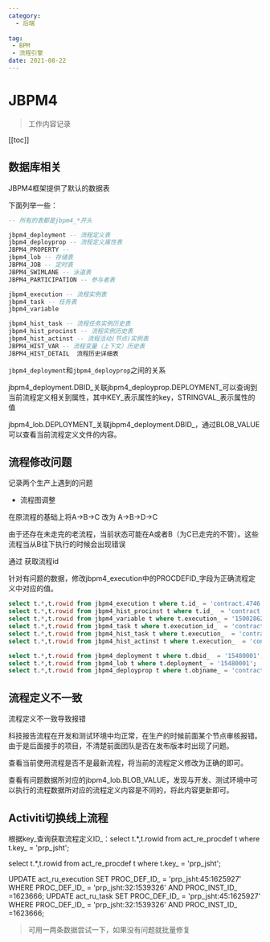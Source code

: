 ```yaml
---
category: 
  - 后端
  
tag:
 - BPM
 - 流程引擎
date: 2021-08-22
---
```

# JBPM4

> 工作内容记录

[[toc]]
## 数据库相关

JBPM4框架提供了默认的数据表

下面列举一些：

~~~ sql
-- 所有的表都是jbpm4_*开头

jbpm4_deployment -- 流程定义表
jbpm4_deployprop -- 流程定义属性表
JBPM4_PROPERTY -- 
jbpm4_lob -- 存储表
JBPM4_JOB -- 定时表
JBPM4_SWIMLANE -- 泳道表
JBPM4_PARTICIPATION -- 参与者表

jbpm4_execution -- 流程实例表
jbpm4_task -- 任务表
jbpm4_variable

jbpm4_hist_task -- 流程任务实例历史表
jbpm4_hist_procinst -- 流程实例历史表
jbpm4_hist_actinst -- 流程活动(节点)实例表
JBPM4_HIST_VAR -- 流程变量（上下文）历史表
JBPM4_HIST_DETAIL  流程历史详细表
~~~

`jbpm4_deployment`和`jbpm4_deployprop`之间的关系

jbpm4_deployment.DBID_关联jbpm4_deployprop.DEPLOYMENT_可以查询到当前流程定义相关到属性，其中KEY_表示属性的key，STRINGVAL_表示属性的值

jbpm4_lob.DEPLOYMENT_关联jbpm4_deployment.DBID_，通过BLOB_VALUE可以查看当前流程定义文件的内容。


## 流程修改问题

记录两个生产上遇到的问题

- 流程图调整

在原流程的基础上将A->B->C 改为 A->B->D->C

由于还存在未走完的老流程，当前状态可能在A或者B（为C已走完的不管）。这些流程当从B往下执行的时候会出现错误

通过 获取流程id

针对有问题的数据，修改jbpm4_execution中的PROCDEFID_字段为正确流程定义中对应的值。

~~~ sql
select t.*,t.rowid from jbpm4_execution t where t.id_ = 'contract.4746';
select t.*,t.rowid from jbpm4_hist_procinst t where t.id_  = 'contract.4746';
select t.*,t.rowid from jbpm4_variable t where t.execution_ = '15002862';
select t.*,t.rowid from jbpm4_task t where t.execution_id_  = 'contract.4746';
select t.*,t.rowid from jbpm4_hist_task t where t.execution_  = 'contract.4746';
select t.*,t.rowid from jbpm4_hist_actinst t where t.execution_  = 'contract.4746';

select t.*,t.rowid from jbpm4_deployment t where t.dbid_  = '15480001';
select t.*,t.rowid from jbpm4_lob t where t.deployment_ = '15480001';
select t.*,t.rowid from jbpm4_deployprop t where t.objname_ = 'contract' and t.key_ ='pdid' and t.stringval_ = 'contract-59' ;
~~~

## 流程定义不一致

流程定义不一致导致报错

科技报告流程在开发和测试环境中均正常，在生产的时候前面某个节点审核报错。由于是后面接手的项目，不清楚前面团队是否在发布版本时出现了问题。

查看当前使用流程是否不是最新流程，将当前的流程定义修改为正确的即可。

查看有问题数据所对应的jbpm4_lob.BLOB_VALUE，发现与开发、测试环境中可以执行的流程数据所对应的流程定义内容是不同的，将此内容更新即可。





## Activiti切换线上流程

根据key_查询获取流程定义ID_：select t.*,t.rowid from act_re_procdef t where t.key_ = 'prp_jsht';

select t.*,t.rowid from act_re_procdef t where t.key_ = 'prp_jsht';

UPDATE act_ru_execution SET PROC_DEF_ID_ = 'prp_jsht:45:1625927' WHERE PROC_DEF_ID_ = 'prp_jsht:32:1539326' AND PROC_INST_ID_ =1623666;
UPDATE act_ru_task SET PROC_DEF_ID_ = 'prp_jsht:45:1625927' WHERE PROC_DEF_ID_ = 'prp_jsht:32:1539326' AND PROC_INST_ID_ =1623666;

> 可用一两条数据尝试一下，如果没有问题就批量修复